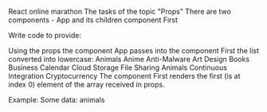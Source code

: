 React online marathon
The tasks of the topic "Props"
There are two components - App and its children component First

Write code to provide:

Using the props the component App passes into the component First the list converted into lowercase:
Animals
Anime
Anti-Malware
Art Design
Books
Business
Calendar
Cloud Storage
File Sharing
Animals
Continuous Integration
Cryptocurrency
The component First renders the first (is at index 0) element of the array received in props.

Example: 
Some data:
animals

